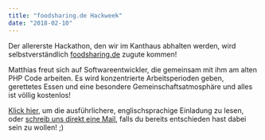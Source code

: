 ```yaml
---
title: "foodsharing.de Hackweek"
date: "2018-02-10"
---
```


Der allererste Hackathon, den wir im Kanthaus abhalten werden, wird selbstverständlich [foodsharing.de](https://foodsharing.de) zugute kommen!

Matthias freut sich auf Softwareentwickler, die gemeinsam mit ihm am alten PHP Code arbeiten. Es wird konzentrierte Arbeitsperioden geben, gerettetes Essen und eine besondere Gemeinschaftsatmosphäre und alles ist völlig kostenlos!

[Klick hier](https://yunity.org/en/events/2018-02-10-fsde-hackweek), um die ausführlichere, englischsprachige Einladung zu lesen, oder [schreib uns direkt eine Mail](mailto:hello@kanthaus.online), falls du bereits entschieden hast dabei sein zu wollen! ;)
